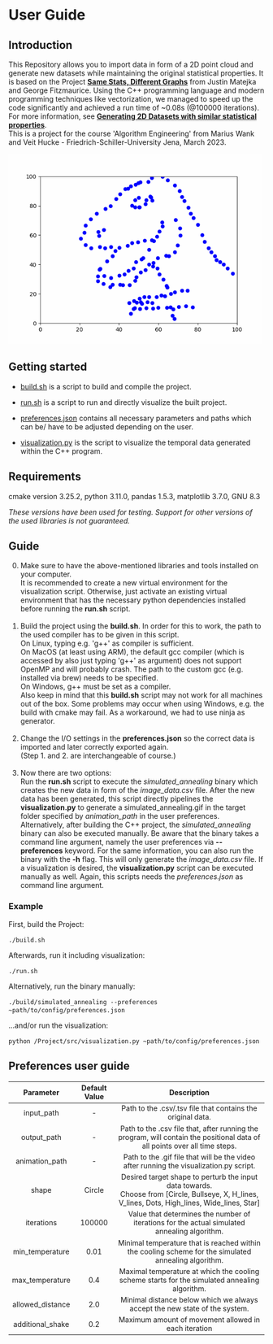 # User Guide

## Introduction
This Repository allows you to import data in form of a 2D point cloud and generate new datasets while maintaining the original statistical properties. It is based on the Project [**Same Stats, Different Graphs**](https://www.autodesk.com/research/publications/same-stats-different-graphs) from Justin Matejka and George Fitzmaurice. Using the C++ programming language and modern programming techniques like vectorization, we managed to speed up the code significantly and achieved a run time of ~0.08s (@100000 iterations). For more information, see [**Generating 2D Datasets with similar statistical properties**](https://github.com/MariusWank/AlgoEngi/blob/main/Paper/paper.pdf).<br>
This is a project for the course 'Algorithm Engineering' from Marius Wank and Veit Hucke - Friedrich-Schiller-University Jena, March 2023.

<img src="Project/data/output/example_data/simulated_annealing.gif" width="500"/>

## Getting started
- [build.sh](https://github.com/MariusWank/AlgoEngi/blob/main/build.sh) is a script to build and compile the project.


- [run.sh](https://github.com/MariusWank/AlgoEngi/blob/main/run.sh) is a script to run and directly visualize the built project.


- [preferences.json](https://github.com/MariusWank/AlgoEngi/blob/main/Project/config/preferences.json) contains all necessary parameters and paths which can be/ have to be adjusted depending on the user.


- [visualization.py](https://github.com/MariusWank/AlgoEngi/blob/main/Project/src/visualization.py) is the script to visualize the temporal data generated within the C++ program.

## Requirements
cmake version 3.25.2, python 3.11.0, pandas 1.5.3, matplotlib 3.7.0, GNU 8.3

*These versions have been used for testing. Support for other versions of the used libraries is not guaranteed.*

## Guide
0. Make sure to have the above-mentioned libraries and tools installed on your computer.
<br>It is recommended to create a new virtual environment for the visualization script. Otherwise, just activate an existing virtual environment that has the necessary python dependencies installed before running the **run.sh** script.<br><br>
1. Build the project using the **build.sh**. In order for this to work, the path to the used compiler has to be given in this script.
<br>On Linux, typing e.g. 'g++' as compiler is sufficient.<br>On MacOS (at least using ARM), the default gcc compiler (which is accessed by also just typing 'g++' as argument) does not support OpenMP and will probably crash. The path to the custom gcc (e.g. installed via brew) needs to be specified.
<br>On Windows, g++ must be set as a compiler.
<br>Also keep in mind that this **build.sh** script may not work for all machines out of the box. Some problems may occur when using Windows, e.g. the build with cmake may fail. As a workaround, we had to use ninja as generator.<br><br>
2. Change the I/O settings in the **preferences.json** so the correct data is imported and later correctly exported again.<br>(Step 1. and 2. are interchangeable of course.)<br><br>
3. Now there are two options:<br>Run the **run.sh** script to execute the *simulated_annealing* binary which creates the new data in form of the *image_data.csv* file. After the new data has been generated, this script directly pipelines the **visualization.py** to generate a simulated_annealing.gif in the target folder specified by *animation_path* in the user preferences.
<br>Alternatively, after building the C++ project, the *simulated_annealing* binary can also be executed manually. Be aware that the binary takes a command line argument, namely the user preferences via **--preferences** keyword. For the same information, you can also run the binary with the **-h** flag. This will only generate the *image_data.csv* file. If a visualization is desired, the **visualization.py** script can be executed manually as well. Again, this scripts needs the *preferences.json* as command line argument.

### Example
First, build the Project:
```
./build.sh
```
Afterwards, run it including visualization:
```
./run.sh
```
Alternatively, run the binary manually:
```
./build/simulated_annealing --preferences ~path/to/config/preferences.json
```
...and/or run the visualization:
```text
python /Project/src/visualization.py ~path/to/config/preferences.json
```

## Preferences user guide
|    Parameter     | Default Value |                                                                  Description                                                                   |
|:----------------:|:-------------:|:----------------------------------------------------------------------------------------------------------------------------------------------:|
|    input_path    |       -       |                                          Path to the .csv/.tsv file that contains the original data.                                           |
|   output_path    |       -       |           Path to the .csv file that, after running the program, will contain the positional data of all points over all time steps.           |
|  animation_path  |       -       |                            Path to the .gif file that will be the video after running the visualization.py script.                             |
|      shape       |    Circle     | Desired target shape to perturb the input data towards.<br/>Choose from [Circle, Bullseye, X, H_lines, V_lines, Dots, High_lines, Wide_lines, Star] |
|    iterations    |    100000     |                          Value that determines the number of iterations for the actual simulated annealing algorithm.                          |
| min_temperature  |     0.01      |                      Minimal temperature that is reached within the cooling scheme for the simulated annealing algorithm.                      |
| max_temperature  |      0.4      |                         Maximal temperature at which the cooling scheme starts for the simulated annealing algorithm.                          |
| allowed_distance |      2.0      |                                   Minimal distance below which we always accept the new state of the system.                                   |
| additional_shake |      0.2      |                                              Maximum amount of movement allowed in each iteration                                              |



